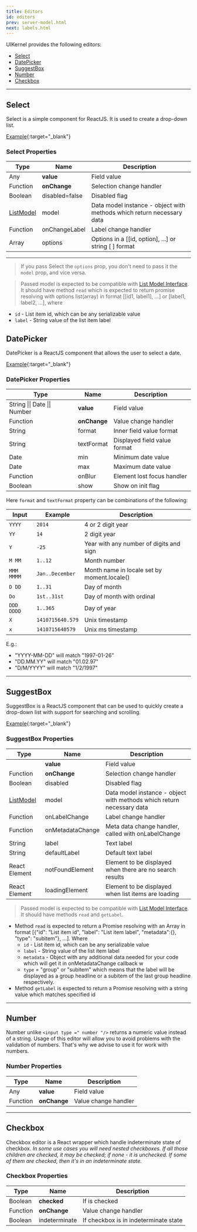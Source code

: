 ```yaml
---
title: Editors
id: editors
prev: server-model.html
next: labels.html
---
```


UIKernel provides the following editors:

* [Select](#Select)
* [DatePicker](#DatePicker)
* [SuggestBox](#SuggestBox)
* [Number](#Number)
* [Checkbox](#Checkbox)

---

## <span id="Select">Select</span>
Select is a simple component for ReactJS. It is used to create a drop-down list.

[Example](select.html){:target="_blank"}

### Select Properties

| Type                         | Name           | Description |
|------------------------------|----------------|--------------|
| Any                          | **value**      | Field value |
| Function                     | **onChange**   | Selection change handler |
| Boolean                      | disabled=false | Disabled flag |
| [ListModel](list-model.html) | model          | Data model instance - object with methods which return necessary data |
| Function                     | onChangeLabel  | Label change handler |
| Array                        | options        | Options in a [[id, option], ...] or string [ ] format |

---
>If you pass Select the `options` prop, you don't need to pass it the `model` prop, and vice versa.

>Passed model is expected to be compatible with [List Model Interface](list-model.html).
 It should have method `read` which is expected to return promise resolving with options list(array)
 in format [[id1, label1], ...] or [label1, label2, ...],  where
  - `id` - List item id, which can be any serializable value
  - `label` - String value of the list item label

## <span id="DatePicker">DatePicker</span>
DatePicker is a ReactJS component that allows the user to select a date.

[Example](datepicker.html){:target="_blank"}

### DatePicker Properties

| Type                         | Name         | Description  |
|------------------------------|--------------|--------------|
| String \|\| Date \|\| Number | **value**    | Field value  |
| Function                     | **onChange** | Value change handler |
| String                       | format       | Inner field value format |
| String                       | textFormat   | Displayed field value format |
| Date                         | min          | Minimum date value |
| Date                         | max          | Maximum date value |
| Function                     | onBlur       | Element lost focus handler |
| Boolean                      | show         | Show on init flag |

Here `format` and `textFormat` property can be combinations of the following:


| Input        | Example          | Description            |
|--------------|------------------|------------------------|
| `YYYY`       | `2014`           | 4 or 2 digit year      |
| `YY`         | `14`             | 2 digit year           |
| `Y`          | `-25`            | Year with any number of digits and sign |
| `M MM`       | `1..12`          | Month number |
| `MMM MMMM`   | `Jan..December`  | Month name in locale set by moment.locale() |
| `D DD`       | `1..31`          | Day of month |
| `Do`         | `1st..31st`      | Day of month with ordinal |
| `DDD DDDD`   | `1..365`         | Day of year |
| `X`          | `1410715640.579` | Unix timestamp |
| `x`          | `1410715640579`  | Unix ms timestamp |

E.g.:
- "YYYY-MM-DD"    will match "1997-01-26"
- "DD.MM.YY" will match "01.02.97"
- "D/M/YYYY" will match "1/2/1997"

---

## <span id="SuggestBox">SuggestBox</span>
SuggestBox is a ReactJS component that can be used to quickly create a drop-down list with support for searching and scrolling.

[Example](suggest-box.html){:target="_blank"}

### SuggestBox Properties

| Type                         | Name               | Description                                                           |
|------------------------------|--------------------|-----------------------------------------------------------------------|
|                              | **value**          | Field value                                                           |
| Function                     | **onChange**       | Selection change handler                                              |
| Boolean                      | disabled           | Disabled flag                                                         |
| [ListModel](list-model.html) | model              | Data model instance - object with methods which return necessary data |
| Function                     | onLabelChange      | Label change handler                                                  |
| Function                     | onMetadataChange   | Meta data change handler, called with onLabelChange                   |
| String                       | label              | Text label                                                            |
| String                       | defaultLabel       | Default text label                                                    |
| React Element                | notFoundElement    | Element to be displayed when there are no search results              |
| React Element                | loadingElement     | Element to be displayed when list items are loading                   |

> Passed model is expected to be compatible with [List Model Interface](list-model.html).
  It should have methods `read` and `getLabel`.
  - Method `read` is expected to return a Promise resolving with an Array in format
    \[{"id": "List item id", "label": "List item label", "metadata":{}, "type": "subitem"}, ...\].
    Where
    - `id` - List item id, which can be any serializable value
    - `label` - String value of the list item label
    - `metadata` - Object with any additional data needed for your code which will get it in onMetadataChange callback w
    - `type` = "group" or "subitem" which means that the label will be displayed as a group headline
      or a subitem of the last group headline respectively.
  - Method `getLabel` is expected to return a Promise resolving with a string value which matches specified id

---

## <span id="Number">Number</span>
Number unlike `<input type =" number "/>` returns a numeric value instead of a string. Usage of this editor will allow
you to avoid problems with the validation of numbers. That's why we advise to use it for work with numbers.

### Number Properties

| Type     | Name         | Description          |
|----------|--------------|----------------------|
| Any      | **value**    | Field value          |
| Function | **onChange** | Value change handler |

---

## <span id="Checkbox">Checkbox</span>
Checkbox editor is a React wrapper which handle indeterminate state of checkbox.
*In some use cases you will need nested checkboxes. If all those children are checked, it may be checked; if none -  it is unchecked. If some of them are checked, then it's in an indeterminate state.*

### Checkbox Properties

| Type     | Name              | Description          |
|----------|-------------------|----------------------|
| Boolean  | **checked**       | If is checked        |
| Function | **onChange**      | Value change handler |
| Boolean  | indeterminate     | If checkbox is in indeterminate state |